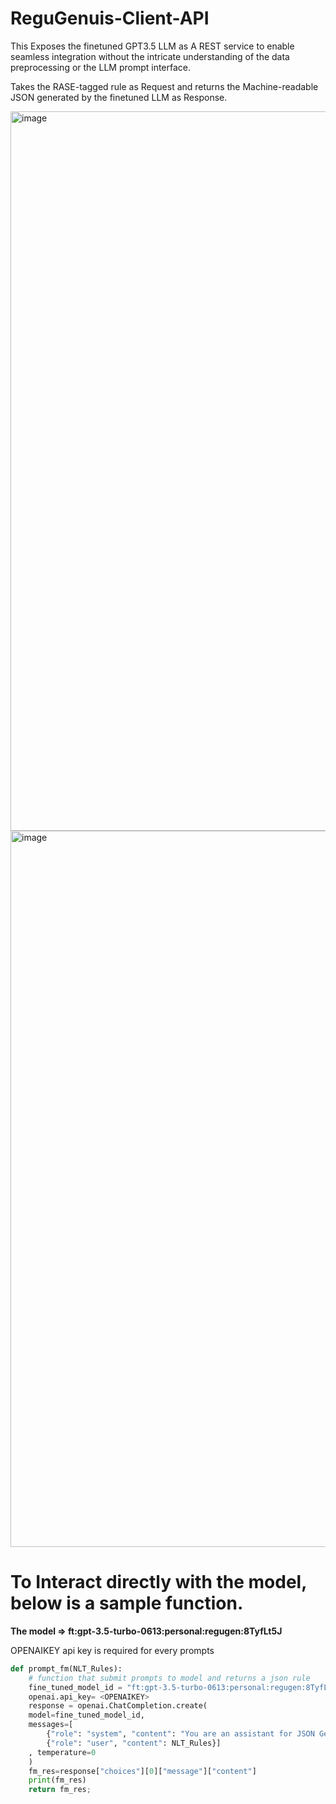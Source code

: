 # ReguGenuis-Client-API

This Exposes the finetuned GPT3.5 LLM as A REST service to enable seamless integration without the intricate understanding of the data preprocessing or the LLM prompt interface.

Takes the RASE-tagged rule as Request and returns the Machine-readable JSON generated by the finetuned LLM as Response.


<img width="1151" alt="image" src="https://github.com/Falu-G/ReguGenuis-Client/assets/33534666/edc1dec3-915a-4bec-81a0-2298ae7b47c3">

<img width="1146" alt="image" src="https://github.com/Falu-G/ReguGenuis-Client/assets/33534666/302ca804-4569-4883-a396-eeda2b08ea7a">



# To Interact directly with the model, below is a sample function.

**The model => ft:gpt-3.5-turbo-0613:personal:regugen:8TyfLt5J**

OPENAIKEY api key is required for every prompts

``` python code
def prompt_fm(NLT_Rules):
    # function that submit prompts to model and returns a json rule
    fine_tuned_model_id = "ft:gpt-3.5-turbo-0613:personal:regugen:8TyfLt5J"
    openai.api_key= <OPENAIKEY>
    response = openai.ChatCompletion.create(
    model=fine_tuned_model_id, 
    messages=[
        {"role": "system", "content": "You are an assistant for JSON Generation of Rules"},
        {"role": "user", "content": NLT_Rules}]
    , temperature=0
    )
    fm_res=response["choices"][0]["message"]["content"]
    print(fm_res)
    return fm_res;
```

